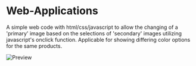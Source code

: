 # Web-Applications
A simple web code with html/css/javascript to allow the changing of a 'primary' image based on the selections of 'secondary' images utilizing javascript's onclick function. Applicable for showing differing color options for the same products.

![Preview](https://user-images.githubusercontent.com/33265569/137061459-e0fff451-fb8e-4b57-a497-c5f634213eff.png)
